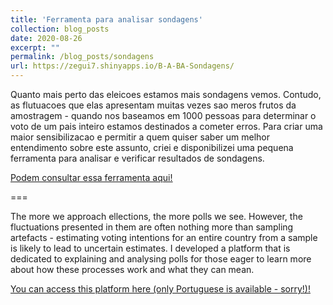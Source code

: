 ```yaml
---
title: 'Ferramenta para analisar sondagens'
collection: blog_posts
date: 2020-08-26
excerpt: ""
permalink: /blog_posts/sondagens
url: https://zegui7.shinyapps.io/B-A-BA-Sondagens/
---
```


Quanto mais perto das eleicoes estamos mais sondagens vemos. Contudo, as flutuacoes que elas apresentam muitas vezes sao meros frutos da amostragem - quando nos baseamos em 1000 pessoas para determinar o voto de um pais inteiro estamos destinados a cometer erros. Para criar uma maior sensibilizacao e permitir a quem quiser saber um melhor entendimento sobre este assunto, criei e disponibilizei uma pequena ferramenta para analisar e verificar resultados de sondagens. 

<u><a href="https://zegui7.shinyapps.io/B-A-BA-Sondagens/">Podem consultar essa ferramenta aqui!</a></u>

===

The more we approach ellections, the more polls we see. However, the fluctuations presented in them are often nothing more than sampling artefacts - estimating voting intentions for an entire country from a sample is likely to lead to uncertain estimates. I developed a platform that is dedicated to explaining and analysing polls for those eager to learn more about how these processes work and what they can mean.

<u><a href="https://zegui7.shinyapps.io/B-A-BA-Sondagens/">You can access this platform here (only Portuguese is available - sorry!)!</a></u>
